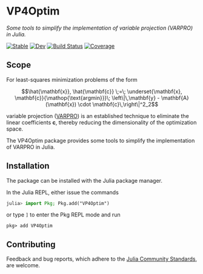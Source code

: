 # VP4Optim

*Some tools to simplify the implementation of variable projection (VARPRO) in Julia.*

[![Stable](https://img.shields.io/badge/docs-stable-blue.svg)](https://cganter.github.io/VP4Optim.jl/stable/)
[![Dev](https://img.shields.io/badge/docs-dev-blue.svg)](https://cganter.github.io/VP4Optim.jl/dev/)
[![Build Status](https://github.com/cganter/VP4Optim.jl/actions/workflows/CI.yml/badge.svg?branch=main)](https://github.com/cganter/VP4Optim.jl/actions/workflows/CI.yml?query=branch%3Amain)
[![Coverage](https://codecov.io/gh/cganter/VP4Optim.jl/branch/main/graph/badge.svg)](https://codecov.io/gh/cganter/VP4Optim.jl)

## Scope

For least-squares minimization problems of the form
```math
\hat{\mathbf{x}}, \hat{\mathbf{c}} \;=\;
\underset{\mathbf{x}, \mathbf{c}}{\mathop{\text{argmin}}}\;
\left\|\,\mathbf{y} - \mathbf{A}(\mathbf{x}) \cdot \mathbf{c}\,\right\|^2_2
```
variable projection ([VARPRO](https://doi.org/10.1137/0710036)) is an established technique to eliminate 
the linear coefficients $\mathbf{c}$, thereby reducing the dimensionality of the optimization space.

The VP4Optim package provides some tools to simplify the implementation of VARPRO in Julia.

## Installation

The package can be installed with the Julia package manager.

In the Julia REPL, either issue the commands

```julia
julia> import Pkg; Pkg.add("VP4Optim")
```
or type `]` to enter the Pkg REPL mode and run

```
pkg> add VP4Optim
```

## Contributing

Feedback and bug reports, which adhere to the 
[Julia Community Standards](https://julialang.org/community/standards/), are welcome.

